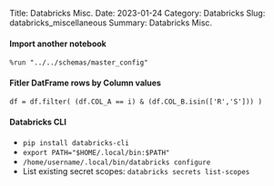 Title: Databricks Misc.
Date: 2023-01-24
Category: Databricks
Slug: databricks_miscellaneous
Summary: Databricks Misc.


#### Import another notebook
```
%run "../../schemas/master_config"
```

#### Fitler DatFrame rows by Column values
```
df = df.filter( (df.COL_A == i) & (df.COL_B.isin(['R','S'])) )
```

#### Databricks CLI

* `pip install databricks-cli`
* `export PATH="$HOME/.local/bin:$PATH"`
* `/home/username/.local/bin/databricks configure`
* List existing secret scopes: `databricks secrets list-scopes`


